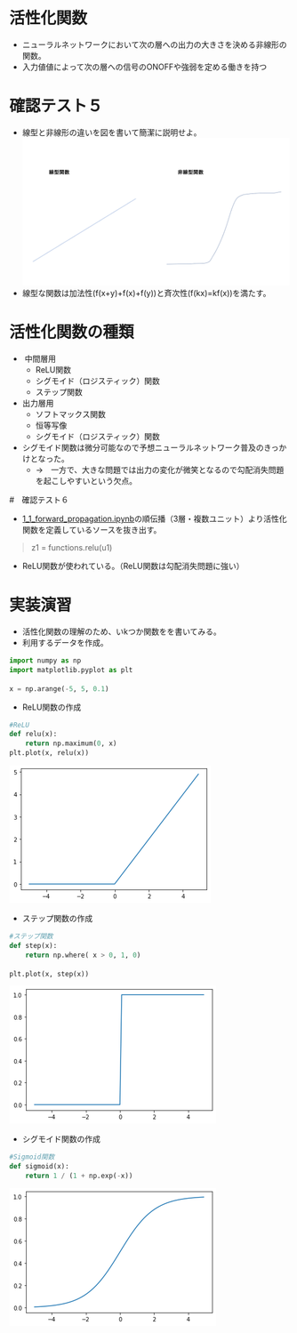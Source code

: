 <script type="text/x-mathjax-config">MathJax.Hub.Config({tex2jax:{inlineMath:[['\$','\$'],['\\(','\\)']],processEscapes:true},CommonHTML: {matchFontHeight:false}});</script>
<script type="text/javascript" async src="https://cdnjs.cloudflare.com/ajax/libs/mathjax/2.7.1/MathJax.js?config=TeX-MML-AM_CHTML"></script>

# 活性化関数
- ニューラルネットワークにおいて次の層への出力の大きさを決める非線形の関数。
- 入力値値によって次の層への信号のONOFFや強弱を定める働きを持つ
# 確認テスト５
- 線型と非線形の違いを図を書いて簡潔に説明せよ。
![kakunin](imgs/kakunin5.png)
- 線型な関数は加法性(f(x+y)+f(x)+f(y))と斉次性(f(kx)=kf(x))を満たす。

# 活性化関数の種類
-  中間層用
  - ReLU関数
  - シグモイド（ロジスティック）関数
  - ステップ関数
- 出力層用
  - ソフトマックス関数
  - 恒等写像
  - シグモイド（ロジスティック）関数
- シグモイド関数は微分可能なので予想ニューラルネットワーク普及のきっかけとなった。
  - →　一方で、大きな問題では出力の変化が微笑となるので勾配消失問題を起こしやすいという欠点。

#　確認テスト６
-  [1_1_forward_propagation.ipynb](codes/1_1_forward_propagation.ipynb)の順伝播（3層・複数ユニット）より活性化関数を定義しているソースを抜き出す。
> z1 = functions.relu(u1)
- ReLU関数が使われている。（ReLU関数は勾配消失問題に強い）

# 実装演習
- 活性化関数の理解のため、いkつか関数をを書いてみる。
- 利用するデータを作成。
```python
import numpy as np
import matplotlib.pyplot as plt

x = np.arange(-5, 5, 0.1)

```

- ReLU関数の作成

```python
#ReLU
def relu(x):
    return np.maximum(0, x)
plt.plot(x, relu(x))

```
![kakunin](imgs/ReLU.png)


- ステップ関数の作成

```python
#ステップ関数
def step(x):
    return np.where( x > 0, 1, 0) 

plt.plot(x, step(x))

```

![kakunin](imgs/step.png)

- シグモイド関数の作成

```python
#Sigmoid関数
def sigmoid(x):
    return 1 / (1 + np.exp(-x))
```

![kakunin](imgs/sigmoid.png)